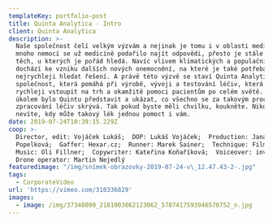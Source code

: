 ```yaml
---
templateKey: portfolio-post
title: Quinta Analytica - Intro
client: Quinta Analytica
description: >-
  Naše společnost čelí velkým výzvám a nejinak je tomu i v oblasti medicíny. Na
  mnoho nemocí se už medicíně podařilo najít odpovědi, přesto je stále spousta
  těch, u kterých je pořád hledá. Navíc vlivem klimatických a populačních změn
  dochází ke vzniku dalších nových onemocnění, na které je také potřeba co
  nejrychleji hledat řešení. A právě této výzvě se staví Quinta Analytica -
  společnost, která pomáhá při výrobě, vývoji a testování léčiv, která pak mohou
  rychleji vstoupit na trh a okamžitě pomoci pacientům po celém světě. Našim
  úkolem bylo Quintu představit a ukázat, co všechno se za takovým procesem
  zpracování léčiv skrývá. Tak pokud byste měli chvilku, koukněte. Nikdy totiž
  nevíte, kdy může takový lék jednou pomoct i vám.
date: 2019-07-24T10:39:15.229Z
coop: >-
  Director, edit: Vojáček Lukáš;  DOP: Lukáš Vojáček;  Production: Jana
  Popelková;  Gaffer: Hexar.cz;  Runner: Marek Sainer;  Technique: Filmcrew.cz; 
  Music: Oli Fillner;  Copywriter: Kateřina Koňaříková;  Voiceover: invoice; 
  Drone operator: Martin Nejedlý
featuredimage: "/img/snímek-obrazovky-2019-07-24-v\_12.47.43-2-.jpg"
tags:
  - CorporateVideo
url: 'https://vimeo.com/310336829'
images:
  - image: /img/37348099_2181003062123062_5707417593946570752_n.jpg
---
```


